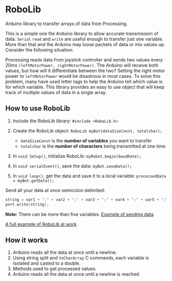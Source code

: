 # RoboLib
Arduino library to transfer arrays of data from Processing.

This is a simple one file Arduino library to allow accurate transmission of data. `Serial` `read` and `write` are useful enough to transfer just one variable. More than that and the Arduino may loose packets of data or mix values up. Consider the following situation:

Processing reads data from joystick controller and sends two values every 20ms `(leftMotorPower, rightMotorPower)`. The Arduino will receive both values, but how will it differentiate between the two? Setting the right motor power to `leftMotorPower` would be disastrous in most cases. To solve this problem, many have used letter tags to help the Arduino tell which value is for which variable. This library provides an easy to use object that will keep track of multiple values of data in a single array.

## How to use RoboLib
1. Include the RoboLib library: `#include <RoboLib.h>`

2. Create the RoboLib object: `RoboLib myBot(dataSizeConst, totalchar);`
    - `dataSizeConst` is the **number of variables** you want to transfer
    - `totalchar` is the **number of characters** being transmitted at one time

3. In `void Setup()`, initialize RoboLib: `myRobot.begin(baudRate);`

4. In `void serialEvent()`, save the data: `myBot.saveData();`

5. In `void loop()`, get the data and save it to a local variable: `processedData = myBot.getData();`

Send all your data at once semicolon delimited:
```c
string = var1 + ";" + var2 + ";" + var3 + ";" + var4 + ";" + var5 + ";\n";
port.write(string);
```
**Note:** There can be more than five variables. [Example of sending data](https://github.com/neilhazra/2014Bot/blob/master/_2014BotController/_2014BotController.pde#L85).

[A full example of RoboLib at work](https://github.com/neilhazra/2014Bot/blob/master/2014BotArduino/src/2014Bot.ino).

## How it works
1. Arduino reads all the data at once until a newline.
2. Using string split and `toCharArray` C commands, each variable is isolated and casted to a double.
3. Methods used to get processed values.
4. Arduino reads all the data at once until a newline is reached.
